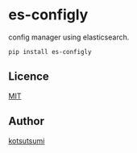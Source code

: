 es-configly
=============

config manager using elasticsearch.

```
pip install es-configly
```

## Licence

[MIT](https://github.com/kotsutsumi/es-configly/blob/main/LICENSE)

## Author

[kotsutsumi](https://github.com/kotsutsumi)
